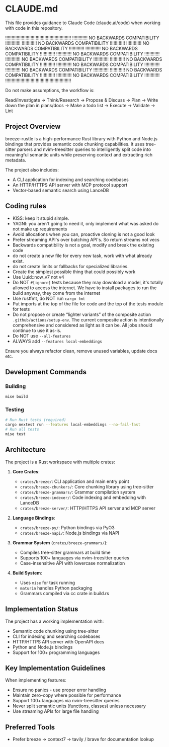 # CLAUDE.md

This file provides guidance to Claude Code (claude.ai/code) when working with code in this repository.

!!!!!!!!!!!!!!!!!!!!!!!!!!!!!!!!!!!!!!!!!!!!!!!!!!!!
!!!!!!!!!!!! NO BACKWARDS COMPATIBILITY !!!!!!!!!!!!
!!!!!!!!!!!! NO BACKWARDS COMPATIBILITY !!!!!!!!!!!!
!!!!!!!!!!!! NO BACKWARDS COMPATIBILITY !!!!!!!!!!!!
!!!!!!!!!!!! NO BACKWARDS COMPATIBILITY !!!!!!!!!!!!
!!!!!!!!!!!! NO BACKWARDS COMPATIBILITY !!!!!!!!!!!!
!!!!!!!!!!!! NO BACKWARDS COMPATIBILITY !!!!!!!!!!!!
!!!!!!!!!!!! NO BACKWARDS COMPATIBILITY !!!!!!!!!!!!
!!!!!!!!!!!! NO BACKWARDS COMPATIBILITY !!!!!!!!!!!!
!!!!!!!!!!!! NO BACKWARDS COMPATIBILITY !!!!!!!!!!!!
!!!!!!!!!!!! NO BACKWARDS COMPATIBILITY !!!!!!!!!!!!
!!!!!!!!!!!! NO BACKWARDS COMPATIBILITY !!!!!!!!!!!!
!!!!!!!!!!!!!!!!!!!!!!!!!!!!!!!!!!!!!!!!!!!!!!!!!!!!

Do not make assumptions, the workflow is:

Read/Investigate -> Think/Research -> Propose & Discuss -> Plan -> Write down the plan in plans/docs -> Make a todo list -> Execute -> Validate -> Lint

## Project Overview

breeze-rustle is a high-performance Rust library with Python and Node.js bindings that provides semantic code chunking capabilities. It uses tree-sitter parsers and nvim-treesitter queries to intelligently split code into meaningful semantic units while preserving context and extracting rich metadata.

The project also includes:

- A CLI application for indexing and searching codebases
- An HTTP/HTTPS API server with MCP protocol support
- Vector-based semantic search using LanceDB

## Coding rules

- KISS: keep it stupid simple.
- YAGNI: you aren't going to need it, only implement what was asked do not make up requirements
- Avoid allocations when you can, proactive cloning is not a good look
- Prefer streaming API's over batching API's. So return streams not vecs
- Backwards compatibility is not a goal, modify and break the existing code
- do not create a new file for every new task, work with what already exist.
- do not create limits or fallbacks for specialized libraries.
- Create the simplest possible thing that could possibly work
- Use Uuid::now_v7 not v4
- Do NOT `#[ignore]` tests because they may download a model, it's totally allowed to access the internet. We have to install packages to run the build anyway, they come from the internet
- Use rustfmt, do NOT run `cargo fmt`
- Put imports at the top of the file for code and the top of the tests module for tests
- Do not propose or create “lighter variants” of the composite action `.github/actions/setup-env`.
  The current composite action is intentionally comprehensive and considered as light as it can be.
  All jobs should continue to use it as-is.
- Do NOT use `--all-features`
- ALWAYS add `--features local-embeddings`

Ensure you always refactor clean, remove unused variables, update docs etc.

## Development Commands

### Building

```bash
mise build
```

### Testing

```bash
# Run Rust tests (required)
cargo nextest run --features local-embeddings --no-fail-fast
# Run all tests
mise test
```


## Architecture

The project is a Rust workspace with multiple crates:

1. **Core Crates**:
   - `crates/breeze/`: CLI application and main entry point
   - `crates/breeze-chunkers/`: Core chunking library using tree-sitter
   - `crates/breeze-grammars/`: Grammar compilation system
   - `crates/breeze-indexer/`: Code indexing and embedding with LanceDB
   - `crates/breeze-server/`: HTTP/HTTPS API server and MCP server

2. **Language Bindings**:
   - `crates/breeze-py/`: Python bindings via PyO3
   - `crates/breeze-napi/`: Node.js bindings via NAPI

3. **Grammar System** (`crates/breeze-grammars/`):
   - Compiles tree-sitter grammars at build time
   - Supports 100+ languages via nvim-treesitter queries
   - Case-insensitive API with lowercase normalization

4. **Build System**:
   - Uses `mise` for task running
   - `maturin` handles Python packaging
   - Grammars compiled via cc crate in build.rs

## Implementation Status

The project has a working implementation with:

- Semantic code chunking using tree-sitter
- CLI for indexing and searching codebases
- HTTP/HTTPS API server with OpenAPI docs
- Python and Node.js bindings
- Support for 100+ programming languages

## Key Implementation Guidelines

When implementing features:

- Ensure no panics - use proper error handling
- Maintain zero-copy where possible for performance
- Support 100+ languages via nvim-treesitter queries
- Never split semantic units (functions, classes) unless necessary
- Use streaming APIs for large file handling

## Preferred Tools

- Prefer breeze -> context7 -> tavily / brave for documentation lookup
